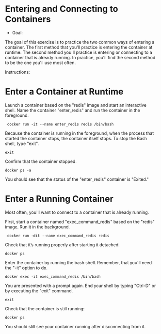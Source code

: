# Entering and Connecting to Containers

* Goal:

The goal of this exercise is to practice the two common ways of entering a container. The first method that you'll practice is entering the container at runtime. The second method you'll practice is entering or connecting to a container that is already running. In practice, you'll find the second method to be the one you'll use most often.

Instructions:

# Enter a Container at Runtime

Launch a container based on the "redis" image and start an interactive shell. 
Name the container "enter_redis" and run the container in the foreground.

```
 docker run -it --name enter_redis redis /bin/bash
```

Because the container is running in the foreground, when the process that started the container stops, the container itself stops. 
To stop the Bash shell, type "exit".

```
exit
```

Confirm that the container stopped.

```
docker ps -a
```

You should see that the status of the "enter_redis" container is "Exited."

# Enter a Running Container

Most often, you'll want to connect to a container that is already running.

First, start a container named "exec_command_redis" based on the "redis" image. Run it in the background.

```
 docker run -dit --name exec_command_redis redis
```

Check that it’s running properly after starting it detached.

```
docker ps
```

Enter the container by running the bash shell. Remember, that you'll need the "-it" option to do.

```
docker exec -it exec_command_redis /bin/bash
```

You are presented with a prompt again. End your shell by typing "Ctrl-D" or by executing the "exit" command.

```
exit
```

Check that the container is still running:

```
docker ps
```
You should still see your container running after disconnecting from it.
